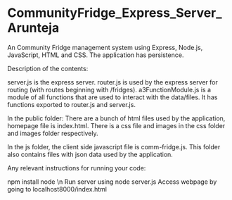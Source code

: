 # CommunityFridge_Express_Server_Arunteja
An Community Fridge management system using Express, Node.js, JavaScript, HTML and CSS. The application has persistence.


Description of the contents:

server.js is the express server.
router.js is used by the express server for routing (with routes beginning with /fridges).
a3FunctionModule.js is a module of all functions that are used to interact with the data/files. It has functions exported to router.js and server.js.

In the public folder:
There are a bunch of html files used by the application, homepage file is index.html.
There is a css file and images in the css folder and images folder respectively.

In the js folder, the client side javascript file is comm-fridge.js. This folder also contains files with json data used by the application.


Any relevant instructions for running your code:

npm install node \n
Run server using node server.js
Access webpage by going to localhost8000/index.html
